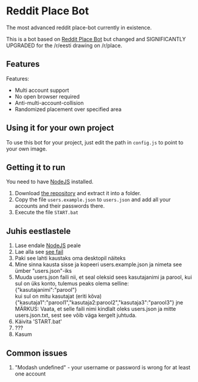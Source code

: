 # Reddit Place Bot

The most advanced reddit place-bot currently in existence.

This is a bot based on [Reddit Place Bot](https://github.com/Zequez/placebot-argentina-target) but changed and SIGNIFICANTLY UPGRADED for the /r/eesti drawing on /r/place.


## Features
Features:
- Multi account support
- No open browser required
- Anti-multi-account-collision
- Randomized placement over specified area

## Using it for your own project

To use this bot for your project, just edit the path in `config.js` to point to your own image.

## Getting it to run

You need to have [NodeJS](https://nodejs.org) installed.  
1. Download [the repository](https://github.com/rasmussaks/reddit-placebot/archive/master.zip) and extract it into a folder.  
2. Copy the file `users.example.json` to `users.json` and add all your accounts and their passwords there.  
3. Execute the file `START.bat`

## Juhis eestlastele
1. Lase endale [NodeJS](https://nodejs.org) peale
2. Lae alla see [see fail](https://github.com/rasmussaks/reddit-placebot/archive/master.zip)
3. Paki see lahti kaustaks oma desktopil näiteks
4. Mine sinna kausta sisse ja kopeeri users.example.json ja nimeta see ümber "users.json"-iks
5. Muuda users.json faili nii, et seal oleksid sees kasutajanimi ja parool, kui sul on üks konto, tulemus peaks olema selline:  
{"kasutajanimi":"parool"}  
kui sul on mitu kasutajat (eriti kõva)  
{"kasutaja1":"parool1","kasutaja2:parool2","kasutaja3":"parool3"} jne  
MÄRKUS: Vaata, et selle faili nimi kindlalt oleks users.json ja mitte users.json.txt, sest see võib väga kergelt juhtuda. 
6. Käivita 'START.bat'
7. ???
8. Kasum

## Common issues
1. "Modash undefined" - your username or password is wrong for at least one account
